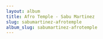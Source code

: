 ```yaml
---
layout: album
title: Afro Temple - Sabu Martinez
slug: sabumartinez-afrotemple
album_slug: sabumartinez-afrotemple
---
```

